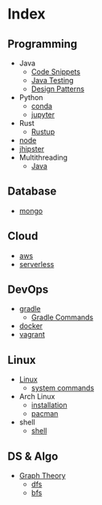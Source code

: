 # Index

## Programming
- Java
  - [Code Snippets][java-code-snippets]
  - [Java Testing][java-testing]
  - [Design Patterns][java-design-patterns]
- Python
  - [conda][conda]
  - [jupyter][jupyter]
- Rust
  - [Rustup][rustup]
- [node][node]
- [jhipster][jhipster]
- Multithreading
  - [Java][java-multithreading]


## Database
- [mongo][mongo]


## Cloud
- [aws][aws]
- [serverless][serverless]


## DevOps
- [gradle][gradle]
  - [Gradle Commands][gradle-commands]
- [docker][docker]
- [vagrant][vagrant]


## Linux
- [Linux][linux]
  - [system commands][linux-system-commands]
- Arch Linux
  - [installation][arch-linux-installation]
  - [pacman][pacman]
- shell
  - [shell][linux-shell]


## DS & Algo
- [Graph Theory][graph-theory]
  - [dfs][dfs]
  - [bfs][bfs]


[home]: /

[java-code-snippets]: programming/java/java-code-snippets.md
[java-testing]: https://github.com/lpatra/dev-guide/wiki/java-testing
[java-design-patterns]: https://github.com/lpatra/dev-guide/wiki/java-design-patterns


[conda]: https://github.com/lpatra/dev-guide/wiki/conda
[jupyter]: https://github.com/lpatra/dev-guide/wiki/jupyter

[rustup]: https://github.com/lpatra/dev-guide/wiki/rustup

[node]: https://github.com/lpatra/dev-guide/wiki/node
[jhipster]: https://github.com/lpatra/dev-guide/wiki/jhipster
[java-multithreading]: https://github.com/lpatra/dev-guide/wiki/java-multithreading

[gradle-commands]: https://github.com/lpatra/dev-guide/wiki/gradle-commands

[mongo]: https://github.com/lpatra/dev-guide/wiki/mongo

[aws]: https://github.com/lpatra/dev-guide/wiki/aws
[serverless]: https://github.com/lpatra/dev-guide/wiki/serverless

[gradle]: https://github.com/lpatra/dev-guide/wiki/gradle
[docker]: https://github.com/lpatra/dev-guide/wiki/docker
[vagrant]: https://github.com/lpatra/dev-guide/wiki/vagrant

[linux]: https://github.com/lpatra/dev-guide/wiki/linux
[linux-system-commands]: https://github.com/lpatra/dev-guide/wiki/linux-system-commands
[arch-linux-installation]: https://github.com/lpatra/dev-guide/wiki/arch-linux-installation
[pacman]: https://github.com/lpatra/dev-guide/wiki/pacman
[linux-shell]: https://github.com/lpatra/dev-guide/wiki/linux-shell

[graph-theory]: https://github.com/lpatra/dev-guide/wiki/graph-theory
[dfs]: https://github.com/lpatra/dev-guide/wiki/dfs
[bfs]: https://github.com/lpatra/dev-guide/wiki/bfs
